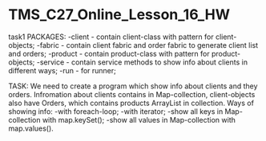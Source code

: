 # TMS_C27_Online_Lesson_16_HW

task1
PACKAGES:
-client - contain client-class with pattern for client-objects;
-fabric - contain client fabric and order fabric to generate client list and orders;
-product - contain product-class with pattern for product-objects;
-service - contain service methods to show info about clients in different ways;
-run - for runner;

TASK:
We need to create a program which show info about clients and they orders. Infromation about clients 
contains in Map-collection, client-objects also have Orders, which contains products ArrayList in collection. 
Ways of showing info:
-with foreach-loop;
-with iterator;
-show all keys in Map-collection with map.keySet();
-show all values in Map-collection with map.values().
